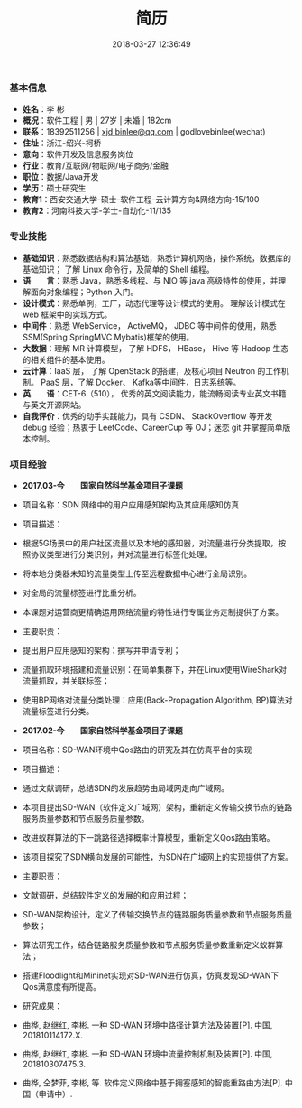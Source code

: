 ﻿---
title: 简历
date: 2018-03-27 12:36:49
type: "about"
comments: false
---

### 基本信息
- **姓名**：李 彬
- **概况**：软件工程 | 男 | 27岁 | 未婚 | 182cm
- **联系**：18392511256 | xjd.binlee@qq.com | godlovebinlee(wechat)
- **住址**：浙江-绍兴-柯桥
- **意向**：软件开发及信息服务岗位 &nbsp;&nbsp;
- **行业**：教育/互联网/物联网/电子商务/金融 &nbsp;&nbsp;
- **职位**：数据/Java开发
- **学历**：硕士研究生
- **教育1**：西安交通大学-硕士-软件工程-云计算方向&网络方向-15/100
- **教育2**：河南科技大学-学士-自动化-11/135

### 专业技能
- **基础知识**：熟悉数据结构和算法基础，熟悉计算机网络，操作系统，数据库的基础知识； 了解 Linux 命令行，及简单的 Shell 编程。
- **语&emsp;&emsp;言**：熟悉 Java，熟悉多线程、与 NIO 等 java 高级特性的使用，并理解面向对象编程；Python 入门。
- **设计模式**：熟悉单例，工厂，动态代理等设计模式的使用。 理解设计模式在 web 框架中的实现方式。
- **中间件**：熟悉 WebService， ActiveMQ， JDBC 等中间件的使用，熟悉 SSM(Spring SpringMVC Mybatis)框架的使用。
- **大数据**：理解 MR 计算模型， 了解 HDFS， HBase， Hive 等 Hadoop 生态的相关组件的基本使用。
- **云计算**：IaaS 层， 了解 OpenStack 的搭建，及核心项目 Neutron 的工作机制。 PaaS 层，了解 Docker、 Kafka等中间件，日志系统等。
- **英&emsp;&emsp;语**：CET-6（510）， 优秀的英文阅读能力，能流畅阅读专业英文书籍与英文开源网站。
- **自我评价**：优秀的动手实践能力，具有 CSDN、 StackOverflow 等开发 debug 经验；热衷于 LeetCode、CareerCup 等 OJ；迷恋 git 并掌握简单版本控制。

### 项目经验

- **2017.03-今&emsp;&emsp;国家自然科学基金项目子课题**
- 项目名称：SDN 网络中的用户应用感知架构及其应用感知仿真
- 项目描述：
- 根据5G场景中的用户社区流量以及本地的感知器，对流量进行分类提取，按照协议类型进行分类识别，并对流量进行标签化处理。
- 将本地分类器未知的流量类型上传至远程数据中心进行全局识别。
- 对全局的流量标签进行比重分析。
- 本课题对运营商更精确运用网络流量的特性进行专属业务定制提供了方案。
- 主要职责：
- 提出用户应用感知的架构：撰写并申请专利；
- 流量抓取环境搭建和流量识别：在简单集群下，并在Linux使用WireShark对流量抓取，并关联标签；
- 使用BP网络对流量分类处理：应用(Back-Propagation Algorithm, BP)算法对流量标签进行分类。
	
- **2017.02-今&emsp;&emsp;国家自然科学基金项目子课题**
- 项目名称：SD-WAN环境中Qos路由的研究及其在仿真平台的实现
- 项目描述：
- 通过文献调研，总结SDN的发展趋势由局域网走向广域网。
- 本项目提出SD-WAN（软件定义广域网）架构，重新定义传输交换节点的链路服务质量参数和节点服务质量参数。
- 改进蚁群算法的下一跳路径选择概率计算模型，重新定义Qos路由策略。
- 该项目探究了SDN横向发展的可能性，为SDN在广域网上的实现提供了方案。
- 主要职责：
- 文献调研，总结软件定义的发展的和应用过程；
- SD-WAN架构设计，定义了传输交换节点的链路服务质量参数和节点服务质量参数；
- 算法研究工作，结合链路服务质量参数和节点服务质量参数重新定义蚁群算法；
- 搭建Floodlight和Mininet实现对SD-WAN进行仿真，仿真发现SD-WAN下Qos满意度有所提高。
- 研究成果：
- 曲桦, 赵继红, 李彬. 一种 SD-WAN 环境中路径计算方法及装置[P]. 中国, 201810114172.X.
- 曲桦, 赵继红, 李彬. 一种 SD-WAN 环境中流量控制机制及装置[P]. 中国, 201810307475.3.
- 曲桦, 仝梦菲, 李彬, 等. 软件定义网络中基于拥塞感知的智能重路由方法[P]. 中国（申请中）.